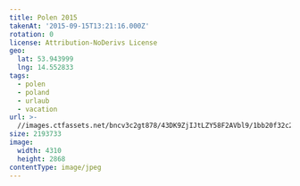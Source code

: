 ```yaml
---
title: Polen 2015
takenAt: '2015-09-15T13:21:16.000Z'
rotation: 0
license: Attribution-NoDerivs License
geo:
  lat: 53.943999
  lng: 14.552833
tags:
  - polen
  - poland
  - urlaub
  - vacation
url: >-
  //images.ctfassets.net/bncv3c2gt878/43DK9ZjIJtLZY58F2AVbl9/1bb20f32c2a69faf486cf67d6e52291c/polen-2015_25657161600_o
size: 2193733
image:
  width: 4310
  height: 2868
contentType: image/jpeg
---
```


